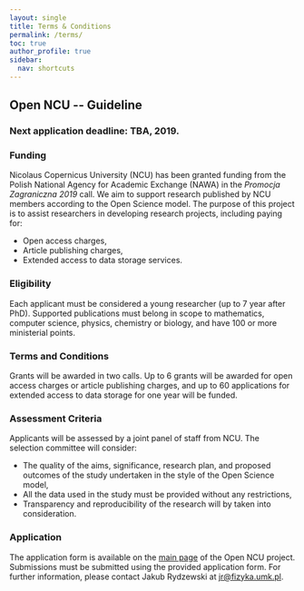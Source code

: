 ```yaml
---
layout: single
title: Terms & Conditions
permalink: /terms/
toc: true
author_profile: true
sidebar:
  nav: shortcuts
---
```


## Open NCU -- Guideline

### Next application deadline: TBA, 2019.

### Funding
Nicolaus Copernicus University (NCU) has been granted funding from the Polish National
Agency for Academic Exchange (NAWA) in the *Promocja Zagraniczna 2019* call. We
aim to support research published by NCU members according to the Open Science model.
The purpose of this project is to assist researchers in developing research projects, 
including paying for:
* Open access charges,
* Article publishing charges,
* Extended access to data storage services.

### Eligibility
Each applicant must be considered a young researcher (up to 7 year after PhD). 
Supported publications must belong in scope to mathematics, computer science, physics, 
chemistry or biology, and have 100 or more ministerial points.

### Terms and Conditions
Grants will be awarded in two calls. Up to 6 grants will be awarded for open access 
charges or article publishing charges, and up to 60 applications for extended access
to data storage for one year will be funded.

### Assessment Criteria
Applicants will be assessed by a joint panel of staff from NCU. The selection committee
will consider:
* The quality of the aims, significance, research plan, and proposed outcomes of the study
  undertaken in the style of the Open Science model,
* All the data used in the study must be provided without any restrictions,
* Transparency and reproducibility of the research will by taken into consideration.

### Application
The application form is available on the [main page](https://open-ncu.github.io) of
the Open NCU project. Submissions must be submitted using the provided application
form. For further information, please contact Jakub Rydzewski at <jr@fizyka.umk.pl>.
